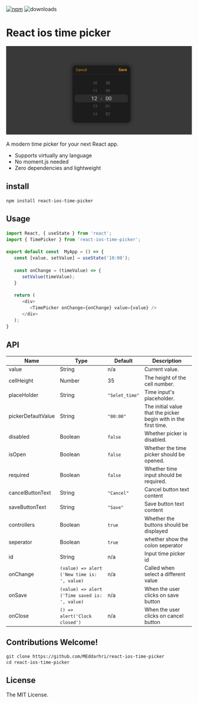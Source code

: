 [![npm](https://img.shields.io/npm/v/react-ios-time-picker)](https://www.npmjs.com/package/react-ios-time-picker) ![downloads](https://img.shields.io/npm/dt/react-ios-time-picker?color=blue&logo=npm&logoColor=blue)

# React ios time picker

![Screenshot](image.png)

A modern time picker for your next React app.

-  Supports virtually any language
-  No moment.js needed
-  Zero dependencies and lightweight

## install

```
npm install react-ios-time-picker
```

## Usage

```js
import React, { useState } from 'react';
import { TimePicker } from 'react-ios-time-picker';

export default const  MyApp = () => {
   const [value, setValue] = useState('10:00');

   const onChange = (timeValue) => {
      setValue(timeValue);
   }

   return (
      <div>
         <TimePicker onChange={onChange} value={value} />
      </div>
   );
}
```

## API

| Name               | Type                                          | Default        | Description                                                     |
| ------------------ | --------------------------------------------- | -------------- | --------------------------------------------------------------- |
| value              | String                                        | n/a            | Current value.                                                  |
| cellHeight         | Number                                        | 35             | The height of the cell number.                                  |
| placeHolder        | String                                        | `"Selet_time"` | Time input's placeholder.                                       |
| pickerDefaultValue | String                                        | `"00:00"`      | The initial value that the picker begin with in the first time. |
| disabled           | Boolean                                       | `false`        | Whether picker is disabled.                                     |
| isOpen             | Boolean                                       | `false`        | Whether the time picker should be opened.                       |
| required           | Boolean                                       | `false`        | Whether time input should be required.                          |
| cancelButtonText   | String                                        | `"Cancel"`     | Cancel button text content                                      |
| saveButtonText     | String                                        | `"Save"`       | Save button text content                                        |
| controllers        | Boolean                                       | `true`         | Whether the buttons should be displayed                         |
| seperator          | Boolean                                       | `true`         | whether show the colon seperator                                |
| id                 | String                                        | n/a            | Input time picker id                                            |
| onChange           | `(value) => alert ('New time is: ', value)`   | n/a            | Called when select a different value                            |
| onSave             | `(value) => alert ('Time saved is: ', value)` | n/a            | When the user clicks on save button                             |
| onClose            | `() => alert('Clock closed')`                 | n/a            | When the user clicks on cancel button                           |

## Contributions Welcome!

```shell
git clone https://github.com/MEddarhri/react-ios-time-picker
cd react-ios-time-picker
```

## License

The MIT License.
